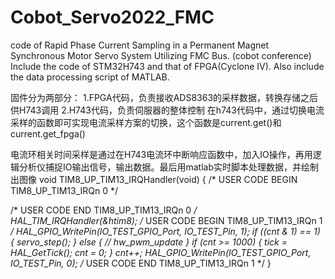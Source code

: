 # Cobot_Servo2022_FMC
code of Rapid Phase Current Sampling in a Permanent Magnet Synchronous Motor Servo System Utilizing FMC Bus. (cobot conference) Include the code of STM32H743 and that of FPGA(Cyclone IV). Also include the data processing script of MATLAB.

固件分为两部分：
1.FPGA代码，负责接收ADS8363的采样数据，转换存储之后供H743调用
2.H743代码，负责伺服器的整体控制
在h743代码中，通过切换电流采样的函数即可实现电流采样方案的切换，这个函数是current.get()和current.get_fpga()

电流环相关时间采样是通过在H743电流环中断响应函数中，加入IO操作，再用逻辑分析仪捕捉IO输出信号，输出数据。最后用matlab实时脚本处理数据，并绘制出图像
void TIM8_UP_TIM13_IRQHandler(void)
{
  /* USER CODE BEGIN TIM8_UP_TIM13_IRQn 0 */

  /* USER CODE END TIM8_UP_TIM13_IRQn 0 */
  HAL_TIM_IRQHandler(&htim8);
  /* USER CODE BEGIN TIM8_UP_TIM13_IRQn 1 */
  HAL_GPIO_WritePin(IO_TEST_GPIO_Port, IO_TEST_Pin, 1);
  if ((cnt & 1) == 1) {
    servo_step();
  } else {
    // hw_pwm_update
  }
  if (cnt >= 1000) {
    tick = HAL_GetTick();
    cnt = 0;
  }
  cnt++;
  HAL_GPIO_WritePin(IO_TEST_GPIO_Port, IO_TEST_Pin, 0);
  /* USER CODE END TIM8_UP_TIM13_IRQn 1 */
}